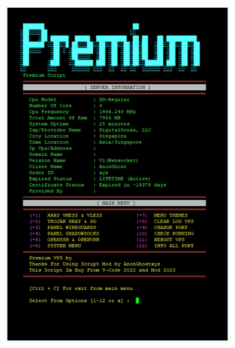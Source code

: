 <p align="center">
<img src="https://raw.githubusercontent.com/anonghostxyz/Autoscript_2022/main/Autoscript.png" />
</p>
